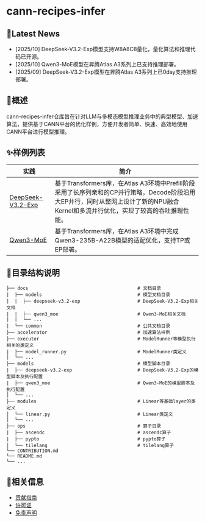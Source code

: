 # cann-recipes-infer

## 🚀Latest News
- [2025/10] DeepSeek-V3.2-Exp模型支持W8A8C8量化，量化算法和推理代码已开源。
- [2025/10] Qwen3-MoE模型在昇腾Atlas A3系列上已支持推理部署。
- [2025/09] DeepSeek-V3.2-Exp模型在昇腾Atlas A3系列上已0day支持推理部署。


## 🎉概述
cann-recipes-infer仓库旨在针对LLM与多模态模型推理业务中的典型模型、加速算法，提供基于CANN平台的优化样例，方便开发者简单、快速、高效地使用CANN平台进行模型推理。


## ✨样例列表
|实践|简介|
|-----|-----|
|[DeepSeek-V3.2-Exp](models/deepseek-v3.2-exp/README.md)|基于Transformers库，在Atlas A3环境中Prefill阶段采用了长序列亲和的CP并行策略，Decode阶段沿用大EP并行，同时从整网上设计了新的NPU融合Kernel和多流并行优化，实现了较高的吞吐推理性能。
|[Qwen3-MoE](models/qwen3_moe/README.md)|基于Transformers库，在Atlas A3环境中完成Qwen3-235B-A22B模型的适配优化，支持TP或EP部署。


## 📖目录结构说明
```
├── docs                                        # 文档目录
|  ├── models                                   # 模型文档目录
|  |  ├── deepseek-v3.2-exp                     # DeepSeek-V3.2-Exp相关文档
|  |  ├── qwen3_moe                             # Qwen3-MoE相关文档
|  |  └── ...
|  └── common                                   # 公共文档目录
├── accelerator                                 # 加速算法样例
├── executor                                    # ModelRunner等模型执行相关的类定义
|  ├── model_runner.py                          # ModelRunner类定义
│  └── ...
├── models                                      # 模型脚本目录
|  ├── deepseek-v3.2-exp                        # DeepSeek-V3.2-Exp的模型脚本及执行配置
|  ├── qwen3_moe                                # Qwen3-MoE的模型脚本及执行配置
│  └── ...
├── modules                                     # Linear等基础layer的类定义
│  └── linear.py                                # Linear类定义
│  └── ...
├── ops                                         # 算子目录
|  ├── ascendc                                  # ascendc算子
|  ├── pypto                                    # pypto算子
│  └── tilelang                                 # tilelang算子
└── CONTRIBUTION.md
└── README.md
└── ...
```

## 📝相关信息

- [贡献指南](./CONTRIBUTION.md)
- [许可证](./LICENSE)
- [免责声明](./DISCLAIMER.md)
